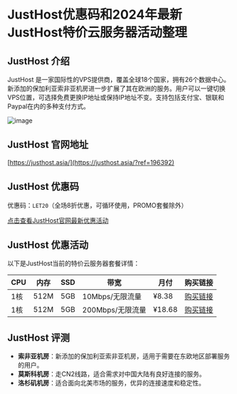 # JustHost优惠码和2024年最新JustHost特价云服务器活动整理

## JustHost 介绍
JustHost 是一家国际性的VPS提供商，覆盖全球18个国家，拥有26个数据中心。新添加的保加利亚索非亚机房进一步扩展了其在欧洲的服务。用户可以一键切换VPS位置，可选择免费更换IP地址或保持IP地址不变。支持包括支付宝、银联和Paypal在内的多种支付方式。

![image](https://github.com/perkinsdarlene735/JustHost/assets/167752275/96a2c9ad-5614-4e87-9124-c8b817013e55)

## JustHost 官网地址
[https://justhost.asia/](https://justhost.asia/?ref=196392)

## JustHost 优惠码
优惠码：`LET20`（全场8折优惠，可循环使用，PROMO套餐除外）

[点击查看JustHost官网最新优惠活动](https://justhost.asia/?ref=196392)

## JustHost 优惠活动
以下是JustHost当前的特价云服务器套餐详情：

| CPU  | 内存  | SSD  | 带宽         | 月付  | 购买链接                                      |
|------|-------|------|--------------|-------|---------------------------------------------|
| 1核  | 512M  | 5GB  | 10Mbps/无限流量 | ¥8.38  | [购买链接](https://justhost.asia/?ref=196392) |
| 1核  | 512M  | 5GB  | 200Mbps/无限流量 | ¥18.68 | [购买链接](https://justhost.asia/?ref=196392) |

## JustHost 评测
- **索非亚机房**：新添加的保加利亚索非亚机房，适用于需要在东欧地区部署服务的用户。
- **莫斯科机房**：走CN2线路，适合需求对中国大陆有良好连接的服务。
- **洛杉矶机房**：适合面向北美市场的服务，优异的连接速度和稳定性。
